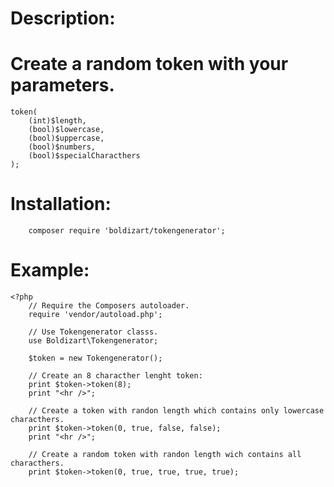 # Description:

# Create a random token with your parameters.
    token(
        (int)$length, 
        (bool)$lowercase, 
        (bool)$uppercase, 
        (bool)$numbers, 
        (bool)$specialCharacthers
    );

# Installation:

        composer require 'boldizart/tokengenerator';


# Example:

    <?php
        // Require the Composers autoloader.
        require 'vendor/autoload.php';

        // Use Tokengenerator classs.
        use Boldizart\Tokengenerator;

        $token = new Tokengenerator();

        // Create an 8 characther lenght token:
        print $token->token(8);
        print "<hr />";

        // Create a token with randon length which contains only lowercase characthers.
        print $token->token(0, true, false, false);
        print "<hr />";

        // Create a random token with randon length wich contains all characthers.
        print $token->token(0, true, true, true, true);

